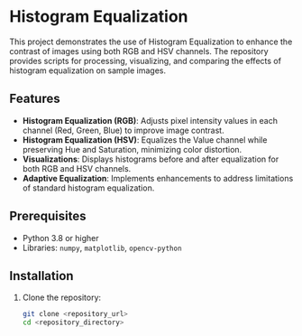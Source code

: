 # Histogram Equalization

This project demonstrates the use of Histogram Equalization to enhance the contrast of images using both RGB and HSV channels. The repository provides scripts for processing, visualizing, and comparing the effects of histogram equalization on sample images.

## Features

- **Histogram Equalization (RGB)**: Adjusts pixel intensity values in each channel (Red, Green, Blue) to improve image contrast.
- **Histogram Equalization (HSV)**: Equalizes the Value channel while preserving Hue and Saturation, minimizing color distortion.
- **Visualizations**: Displays histograms before and after equalization for both RGB and HSV channels.
- **Adaptive Equalization**: Implements enhancements to address limitations of standard histogram equalization.

## Prerequisites

- Python 3.8 or higher
- Libraries: `numpy`, `matplotlib`, `opencv-python`

## Installation

1. Clone the repository:
   ```bash
   git clone <repository_url>
   cd <repository_directory>
